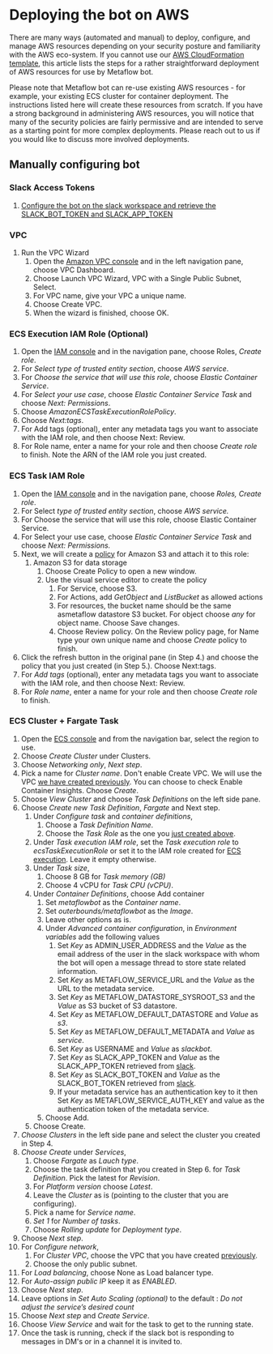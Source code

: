# Deploying the bot on AWS

There are many ways (automated and manual) to deploy, configure, and manage AWS resources depending on your security posture and familiarity with the AWS eco-system. If you cannot use our [AWS CloudFormation template](../deployment/mfbot-cfn-template.yml), this article lists the steps for a rather straightforward deployment of AWS resources for use by Metaflow bot.

Please note that Metaflow bot can re-use existing AWS resources - for example, your existing ECS cluster for container deployment. The instructions listed here will create these resources from scratch. If you have a strong background in administering AWS resources, you will notice that many of the security policies are fairly permissive and are intended to serve as a starting point for more complex deployments. Please reach out to us if you would like to discuss more involved deployments.

## Manually configuring bot

### Slack Access Tokens

1. [Configure the bot on the slack workspace and retrieve the SLACK_BOT_TOKEN and SLACK_APP_TOKEN](./Setup.md#slack-setup)

### VPC 

1. Run the VPC Wizard
    1. Open the [Amazon VPC console](https://console.aws.amazon.com/vpc/) and in the left navigation pane, choose VPC Dashboard.
    2. Choose Launch VPC Wizard, VPC with a Single Public Subnet, Select.
    3. For VPC name, give your VPC a unique name.
    5. Choose Create VPC.
    6. When the wizard is finished, choose OK.

### ECS Execution IAM Role (Optional)

1. Open the [IAM console](https://console.aws.amazon.com/iam/)  and in the navigation pane, choose Roles, _Create role_.
2. For _Select type of trusted entity section_, choose _AWS service_.
3. For _Choose the service that will use this role_, choose _Elastic Container Service_.
4. For _Select your use case_, choose _Elastic Container Service Task_ and choose _Next: Permissions_.
5. Choose _AmazonECSTaskExecutionRolePolicy_.
5. Choose _Next:tags_.
6. For Add tags (optional), enter any metadata tags you want to associate with the IAM role, and  then choose Next: Review.
6. For Role name, enter a name for your role and then choose _Create role_ to finish. Note the ARN of the IAM role you just created.

### ECS Task IAM Role

1. Open the [IAM console](https://console.aws.amazon.com/iam/) and in the navigation pane, choose _Roles, Create role_.
2. For Select _type of trusted entity section_, choose _AWS service._
3. For Choose the service that will use this role, choose Elastic Container Service.
4. For Select your use case, choose _Elastic Container Service Task_ and choose _Next: Permissions._
5. Next, we will create a [policy](https://console.aws.amazon.com/iamv2/home#/policies) for Amazon S3 and attach it to this role:
    1. Amazon S3 for data storage
        1. Choose Create Policy to open a new window.
        2. Use the visual service editor to create the policy
            1. For Service, choose S3.
            2. For Actions, add _GetObject_ and _ListBucket_ as allowed actions
            3. For resources, the bucket name should be the same asmetaflow datastore S3 bucket. For object choose _any_ for object name. Choose Save changes.
            4. Choose Review policy. On the Review policy page, for Name type your own unique name and choose _Create_ policy to finish.
6. Click the refresh button in the original pane (in Step 4.) and choose the policy that you just created (in Step 5.). Choose Next:tags.
7. For _Add tags_ (optional), enter any metadata tags you want to associate with the IAM role, and then choose Next: Review.
8. For _Role name_, enter a name for your role and then choose _Create role_ to finish. 

### ECS Cluster + Fargate Task

1. Open the [ECS console](https://console.aws.amazon.com/ecs) and from the navigation bar, select the region to use.
2. Choose _Create Cluster_ under Clusters.
3. Choose _Networking only_, _Next step_.
4. Pick a name for _Cluster name_. Don't enable Create VPC. We will use the VPC [we have created previously](#vpc). You can choose to check Enable Container Insights. Choose _Create_.
5. Choose _View Cluster_ and choose _Task Definitions_ on the left side pane.
6. Choose _Create new Task Definition_, _Fargate_ and Next step.
    1. Under _Configure task_ and _container definitions_,
        1. Choose a _Task Definition Name_.
        2. Choose the _Task Role_ as the one you [just created above](#ecs-task-iam-role).
    2. Under _Task execution IAM role_, set the _Task execution role_ to _ecsTaskExecutionRole_ or set it to the IAM role created for [ECS execution](#ecs-execution-iam-role). Leave it empty otherwise.
    3. Under _Task size_,
        1. Choose 8 GB for _Task memory (GB)_
        2. Choose 4 vCPU for _Task CPU (vCPU)_.
    4. Under _Container Definitions_, choose Add container
        1. Set _metaflowbot_ as the _Container name_.
        2. Set _outerbounds/metaflowbot_ as the _Image_.
        3. Leave other options as is.
        4. Under _Advanced container configuration_, in _Environment variables_ add the following values
            1. Set _Key_ as ADMIN_USER_ADDRESS and the _Value_ as the email address of the user in the slack workspace with whom the bot will open a message thread to store state related information.
            2. Set _Key_ as METAFLOW_SERVICE_URL and the _Value_ as the URL to the metadata service.
            3. Set _Key_ as METAFLOW_DATASTORE_SYSROOT_S3 and the _Value_ as S3 bucket of S3 datastore.
            4. Set _Key_ as METAFLOW_DEFAULT_DATASTORE and _Value_ as _s3_.
            5. Set _Key_ as METAFLOW_DEFAULT_METADATA and _Value_ as _service_.
            6. Set _Key_ as USERNAME and _Value_ as _slackbot_.
            7. Set _Key_ as SLACK_APP_TOKEN and _Value_ as the SLACK_APP_TOKEN retrieved from [slack](./Setup.md#slack-setup).
            8. Set _Key_ as SLACK_BOT_TOKEN and _Value_ as the SLACK_BOT_TOKEN retrieved from [slack](./Setup.md#slack-setup).
            9. If your metadata service has an authentication key to it then Set _Key_ as METAFLOW_SERVICE_AUTH_KEY and value as the authentication token of the metadata service.
        5. Choose Add.
    5. Choose Create.
7. _Choose_ _Clusters_ in the left side pane and select the cluster you created in Step 4.
8. _Choose_ _Create_ under _Services_,
    1. Choose _Fargate_ as _Lauch type_.
    2. Choose the task definition that you created in Step 6. for _Task Definition_. Pick the latest for _Revision_.
    3. For _Platform version_ choose _Latest_.
    4. Leave the _Cluster_ as is (pointing to the cluster that you are configuring).
    5. Pick a name for _Service name_.
    6. *Set 1* for _Number of tasks_.
    7. Choose _Rolling update_ for _Deployment type_.
9. Choose _Next step_.
10. For _Configure network_, 
    1. For _Cluster VPC_, choose the VPC that you have created [previously](#vpc).
    2. Choose the only public subnet.
11. For _Load balancing_, choose None as Load balancer type.
12. For _Auto-assign public IP_ keep it as _ENABLED_. 
13. Choose _Next step_.
14. Leave options in _Set Auto Scaling (optional)_ to the default : _Do not adjust the service’s desired count_
15. Choose _Next step_ and _Create Service_.
16. Choose _View Service_ and wait for the task to get to the running state.
17. Once the task is running, check if the slack bot is responding to messages in DM's or in a channel it is invited to.